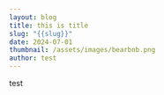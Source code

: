 ```yaml
---
layout: blog
title: this is title
slug: "{{slug}}"
date: 2024-07-01
thumbnail: /assets/images/bearbnb.png
author: test
---
```

test
